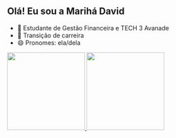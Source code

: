##  Olá! Eu sou a Marihá David
- 👀 Estudante de Gestão Financeira e TECH 3 Avanade
- 🔭 Transição de carreira
- 😄 Pronomes: ela/dela

<div>
  <a href="https://beacons.ai/maridavs">
  <img height="180em" src="https://github-readme-stats.vercel.app/api?username=maridav&show_icons=true&theme=synthwave&include_all_commits=false&count_private=true"/>
  <img height="180em" src="https://github-readme-stats.vercel.app/api/top-langs/?username=maridav&layout=compact&langs_count=16&theme=synthwave"/>
